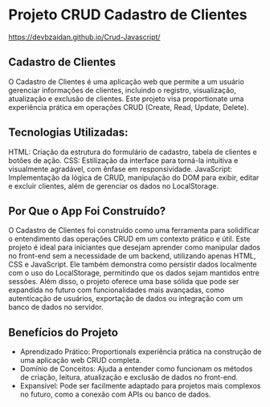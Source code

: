 # Projeto CRUD Cadastro de Clientes
https://devbzaidan.github.io/Crud-Javascript/

## Cadastro de Clientes
 O Cadastro de Clientes é uma aplicação web que permite a um usuário gerenciar informações de clientes, incluindo o registro, visualização, atualização e exclusão de clientes. Este projeto visa proportionate uma experiência prática em operações CRUD (Create, Read, Update, Delete).

## Tecnologias Utilizadas:
 HTML: Criação da estrutura do formulário de cadastro, tabela de clientes e botões de ação.
 CSS: Estilização da interface para torná-la intuitiva e visualmente agradável, com ênfase em responsividade.
 JavaScript: Implementação da lógica de CRUD, manipulação do DOM para exibir, editar e excluir clientes, além de gerenciar os dados no LocalStorage.

 ## Por Que o App Foi Construído?
 O Cadastro de Clientes foi construído como uma ferramenta para solidificar o entendimento das operações CRUD em um contexto prático e útil. Este projeto é ideal para iniciantes que desejam aprender como manipular dados no front-end sem a necessidade de um backend, utilizando apenas HTML, CSS e JavaScript. Ele também demonstra como persistir dados localmente com o uso do LocalStorage, permitindo que os dados sejam mantidos entre sessões.
 Além disso, o projeto oferece uma base sólida que pode ser expandida no futuro com funcionalidades mais avançadas, como autenticação de usuários, exportação de dados ou integração com um banco de dados no servidor.

## Benefícios do Projeto
- Aprendizado Prático: Proportionals experiência prática na construção de uma aplicação web CRUD completa.
- Domínio de Conceitos: Ajuda a entender como funcionam os métodos de criação, leitura, atualização e exclusão de dados no         front-end.
- Expansível: Pode ser facilmente adaptado para projetos mais complexos no futuro, como a conexão com APIs ou banco de dados.
